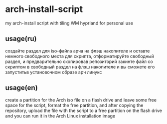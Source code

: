 # arch-install-script
my arch-install script with tiling WM hyprland for personal use
## usage(ru)
создайте раздел для iso-файла арча на флэш накопителе и оставте немного свободного места для скрипта, отформатируйте свободный раздел, и предварительно скопировав репозиторий закинте файл со скриптом в свободный раздел на флэш накопителе и вы сможете его запуститьв установочном образе арч линукс
## usage(en)
create a partition for the Arch iso file on a flash drive and leave some free space for the script, format the free partition, and after copying the repository, upload the file with the script to a free partition on the flash drive and you can run it in the Arch Linux installation image
